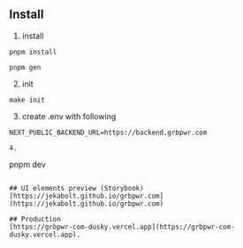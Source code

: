## Install

1. install

```
pnpm install

pnpm gen
```

2. init

```
make init
```

3. create .env with following

```
NEXT_PUBLIC_BACKEND_URL=https://backend.grbpwr.com

4.
```

pnpm dev

```

## UI elements preview (Storybook)
[https://jekabolt.github.io/grbpwr.com](https://jekabolt.github.io/grbpwr.com)

## Production
[https://grbpwr-com-dusky.vercel.app](https://grbpwr-com-dusky.vercel.app).
```
